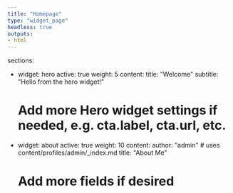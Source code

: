 ```yaml
---
title: "Homepage"
type: "widget_page"
headless: true
outputs:
- html
---
```


sections:
  - widget: hero
    active: true
    weight: 5
    content:
      title: "Welcome"
      subtitle: "Hello from the hero widget!"
      # Add more Hero widget settings if needed, e.g. cta.label, cta.url, etc.

  - widget: about
    active: true
    weight: 10
    content:
      author: "admin"      # uses content/profiles/admin/_index.md
      title: "About Me"
      # Add more fields if desired
